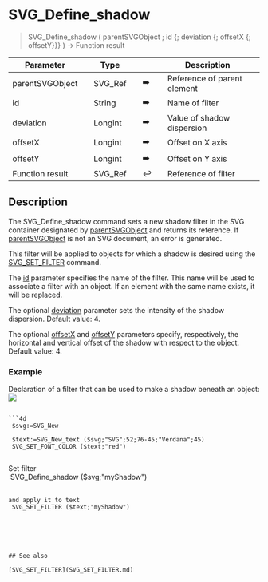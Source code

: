 <!-- filterReference := SVG_Define_shadow ( svgObject ; ID ; stdDeviation ; dx ; dy )
 -> svgObject (Text)
 -> ID (Text)
 -> stdDeviation (Long Integer)
 -> dx (Long Integer)
 -> dy (Long Integer)
 <- filterReference (Text)-->
# SVG_Define_shadow

> SVG_Define_shadow ( parentSVGObject ; id {; deviation {; offsetX {; offsetY}}} ) -> Function result

| Parameter |     | Type |     |     |     | Description |     |
| --- | --- | --- | --- | --- | --- | --- | --- |
| parentSVGObject |     | SVG_Ref |     | ➡️ |     | Reference of parent element |     |
| id  |     | String |     | ➡️ |     | Name of filter |     |
| deviation |     | Longint |     | ➡️ |     | Value of shadow dispersion |     |
| offsetX |     | Longint |     | ➡️ |     | Offset on X axis |     |
| offsetY |     | Longint |     | ➡️ |     | Offset on Y axis |     |
| Function result |     | SVG_Ref |     | ↩️ |     | Reference of filter |     |

## Description

The SVG_Define_shadow command sets a new shadow filter in the SVG container designated by [parentSVGObject](# "Reference of parent element") and returns its reference. If [parentSVGObject](# "Reference of parent element") is not an SVG document, an error is generated.

This filter will be applied to objects for which a shadow is desired using the [SVG_SET_FILTER](SVG_SET_FILTER.md)  command.

The [id](# "Name of filter") parameter specifies the name of the filter. This name will be used to associate a filter with an object. If an element with the same name exists, it will be replaced.

The optional [deviation](# "Value of shadow dispersion") parameter sets the intensity of the shadow dispersion. Default value: 4.

The optional [offsetX](# "Offset on X axis") and [offsetY](# "Offset on Y axis") parameters specify, respectively, the horizontal and vertical offset of the shadow with respect to the object. Default value: 4.

### Example  

Declaration of a filter that can be used to make a shadow beneath an object:  
![](https://doc.4d.com/4Dv19/picture/195976/pict195976.en.png)

```4d

```4d
 $svg:=SVG_New   
   
 $text:=SVG_New_text ($svg;"SVG";52;76-45;"Verdana";45)  
 SVG_SET_FONT_COLOR ($text;"red")  
  
```

Set filter  
 SVG_Define_shadow ($svg;"myShadow")  
  
```
and apply it to text  
 SVG_SET_FILTER ($text;"myShadow")
```

```4d


  
  

## See also 

[SVG_SET_FILTER](SVG_SET_FILTER.md)
